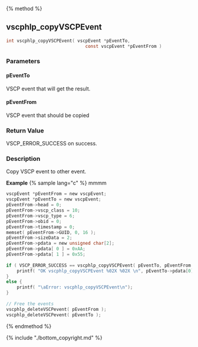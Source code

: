 
{% method %}
## vscphlp_copyVSCPEvent

```c
int vscphlp_copyVSCPEvent( vscpEvent *pEventTo, 
                              const vscpEvent *pEventFrom )
```

### Parameters

#### pEventTo
VSCP event that will get the result.

#### pEventFrom
VSCP event that should be copied


### Return Value
VSCP_ERROR_SUCCESS on success.

### Description
Copy VSCP event to other event. 

**Example** {% sample lang="c" %}
mmmm

```c
vscpEvent *pEventFrom = new vscpEvent;
vscpEvent *pEventTo = new vscpEvent;
pEventFrom->head = 0;
pEventFrom->vscp_class = 10;
pEventFrom->vscp_type = 6;
pEventFrom->obid = 0;
pEventFrom->timestamp = 0;
memset( pEventFrom->GUID, 0, 16 );
pEventFrom->sizeData = 2;
pEventFrom->pdata = new unsigned char[2];
pEventFrom->pdata[ 0 ] = 0xAA;
pEventFrom->pdata[ 1 ] = 0x55;
 
if ( VSCP_ERROR_SUCCESS == vscphlp_copyVSCPEvent( pEventTo, pEventFrom ) ) {
    printf( "OK vscphlp_copyVSCPEvent %02X %02X \n", pEventTo->pdata[0], pEventTo->pdata[1] );
}
else {
    printf( "\aError: vscphlp_copyVSCPEvent\n");
}
 
// Free the events
vscphlp_deleteVSCPevent( pEventFrom );
vscphlp_deleteVSCPevent( pEventTo );
```

{% endmethod %}

{% include "./bottom_copyright.md" %}